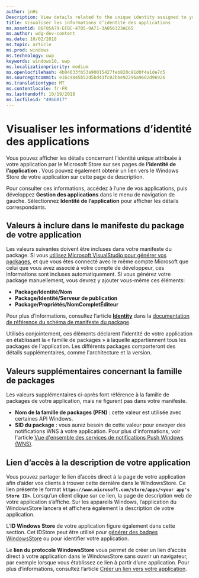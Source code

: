```yaml
---
author: jnHs
Description: View details related to the unique identity assigned to your app by the Microsoft Store, and get a link to your app's Store listing.
title: Visualiser les informations d’identité des applications
ms.assetid: 86F05A79-EFBC-4705-9A71-3A056323AC65
ms.author: wdg-dev-content
ms.date: 10/02/2018
ms.topic: article
ms.prod: windows
ms.technology: uwp
keywords: windows10, uwp
ms.localizationpriority: medium
ms.openlocfilehash: 4b04033fb53a90015427feb820c91d0f4a1de7d5
ms.sourcegitcommit: e16c9845b52d5bd43fc02bbe92296a9682d96926
ms.translationtype: MT
ms.contentlocale: fr-FR
ms.lasthandoff: 10/19/2018
ms.locfileid: "4966017"
---
```

# <a name="view-app-identity-details"></a>Visualiser les informations d’identité des applications


Vous pouvez afficher les détails concernant l’identité unique attribuée à votre application par le Microsoft Store sur ses pages de **l’identité de l’application** . Vous pouvez également obtenir un lien vers le Windows Store de votre application sur cette page de description.

Pour consulter ces informations, accédez à l’une de vos applications, puis développez **Gestion des applications** dans le menu de navigation de gauche. Sélectionnez **Identité de l’application** pour afficher les détails correspondants.


## <a name="values-to-include-in-your-app-package-manifest"></a>Valeurs à inclure dans le manifeste du package de votre application

Les valeurs suivantes doivent être incluses dans votre manifeste du package. Si vous [utilisez Microsoft VisualStudio pour générer vos packages](../packaging/packaging-uwp-apps.md), et que vous êtes connecté avec le même compte Microsoft que celui que vous avez associé à votre compte de développeur, ces informations sont incluses automatiquement. Si vous générez votre package manuellement, vous devrez y ajouter vous-même ces éléments:

-   **Package/Identité/Nom**
-   **Package/Identité/Serveur de publication**
-   **Package/Propriétés/NomCompletÉditeur**

Pour plus d’informations, consultez l’article [**Identity**](https://docs.microsoft.com/uwp/schemas/appxpackage/uapmanifestschema/element-identity) dans la [documentation de référence du schéma de manifeste du package](https://docs.microsoft.com/uwp/schemas/appxpackage/uapmanifestschema/schema-root).

Utilisés conjointement, ces éléments déclarent l'identité de votre application en établissant la « famille de packages » à laquelle appartiennent tous les packages de l'application. Les différents packages comporteront des détails supplémentaires, comme l'architecture et la version.


## <a name="additional-values-for-package-family"></a>Valeurs supplémentaires concernant la famille de packages

Les valeurs supplémentaires ci-après font référence à la famille de packages de votre application, mais ne figurent pas dans votre manifeste.

-   **Nom de la famille de packages (PFN)** : cette valeur est utilisée avec certaines API Windows.
-   **SID du package** : vous aurez besoin de cette valeur pour envoyer des notifications WNS à votre application. Pour plus d'informations, voir l'article [Vue d'ensemble des services de notifications Push Windows (WNS)](../design/shell/tiles-and-notifications/windows-push-notification-services--wns--overview.md).


## <a name="link-to-your-apps-listing"></a>Lien d’accès à la description de votre application

Vous pouvez partager le lien d’accès direct à la page de votre application afin d’aider vos clients à trouver cette dernière dans le WindowsStore. Ce lien présente le format **`https://www.microsoft.com/store/apps/<your app's Store ID>`**. Lorsqu’un client clique sur ce lien, la page de description web de votre application s’affiche. Sur les appareils Windows, l’application du WindowsStore lancera et affichera également la description de votre application.

L’**ID Windows Store** de votre application figure également dans cette section. Cet IDStore peut être utilisé pour [générer des badges WindowsStore](http://go.microsoft.com/fwlink/p/?LinkId=534236) ou pour identifier votre application.

Le **lien du protocole WindowsStore** vous permet de créer un lien d’accès direct à votre application dans le WindowsStore sans ouvrir un navigateur, par exemple lorsque vous établissez ce lien à partir d’une application. Pour plus d’informations, consultez l’article [Créer un lien vers votre application](link-to-your-app.md).



 

 




